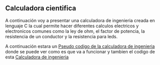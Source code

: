 ## Calculadora cientifica

A continuación voy a presentar una calculadora de ingenieria creada en lenguaje C la cual permite hacer diferentes calculos electricos y electronicos comunes  como la ley de ohm, el factor de potencia, la resistencia de un conductor y la resistencia para leds.

A continuación estara un [Pseudo codigo de la calculadora de ingenieria](reto1.md) donde se puede ver como es que va a funcionar y tambien el codigo de esta [Calculadora de ingenieria](reto1.c)